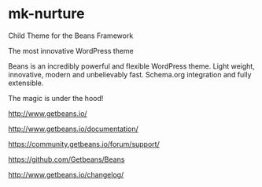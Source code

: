 # mk-nurture
Child Theme for the Beans Framework

The most innovative WordPress theme

Beans is an incredibly powerful and flexible WordPress theme.
Light weight, innovative, modern and unbelievably fast. 
Schema.org integration and fully extensible.

The magic is under the hood!

http://www.getbeans.io/

http://www.getbeans.io/documentation/

https://community.getbeans.io/forum/support/

https://github.com/Getbeans/Beans

http://www.getbeans.io/changelog/